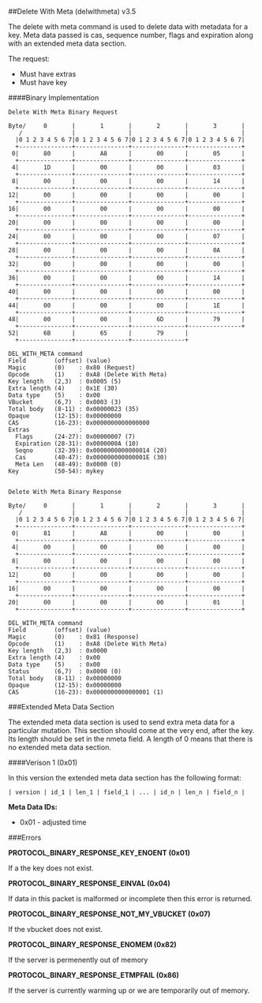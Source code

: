 
##Delete With Meta (delwithmeta) v3.5

The delete with meta command is used to delete data with metadata for a key. Meta data passed is cas, sequence number, flags and expiration along with an extended meta data section.

The request:

* Must have extras
* Must have key

####Binary Implementation

    Delete With Meta Binary Request

    Byte/     0       |       1       |       2       |       3       |
       /              |               |               |               |
      |0 1 2 3 4 5 6 7|0 1 2 3 4 5 6 7|0 1 2 3 4 5 6 7|0 1 2 3 4 5 6 7|
      +---------------+---------------+---------------+---------------+
     0|       80      |       A8      |       00      |       05      |
      +---------------+---------------+---------------+---------------+
     4|       1D      |       00      |       00      |       03      |
      +---------------+---------------+---------------+---------------+
     8|       00      |       00      |       00      |       14      |
      +---------------+---------------+---------------+---------------+
    12|       00      |       00      |       00      |       00      |
      +---------------+---------------+---------------+---------------+
    16|       00      |       00      |       00      |       00      |
      +---------------+---------------+---------------+---------------+
    20|       00      |       00      |       00      |       00      |
      +---------------+---------------+---------------+---------------+
    24|       00      |       00      |       00      |       07      |
      +---------------+---------------+---------------+---------------+
    28|       00      |       00      |       00      |       0A      |
      +---------------+---------------+---------------+---------------+
    32|       00      |       00      |       00      |       00      |
      +---------------+---------------+---------------+---------------+
    36|       00      |       00      |       00      |       14      |
      +---------------+---------------+---------------+---------------+
    40|       00      |       00      |       00      |       00      |
      +---------------+---------------+---------------+---------------+
    44|       00      |       00      |       00      |       1E      |
      +---------------+---------------+---------------+---------------+
    48|       00      |       00      |       6D      |       79      |
      +---------------+---------------+---------------+---------------+
    52|       6B      |       65      |       79      |
      +---------------+---------------+---------------+

    DEL_WITH_META command
    Field        (offset) (value)
    Magic        (0)    : 0x80 (Request)
    Opcode       (1)    : 0xA8 (Delete With Meta)
    Key length   (2,3)  : 0x0005 (5)
    Extra length (4)    : 0x1E (30)
    Data type    (5)    : 0x00
    VBucket      (6,7)  : 0x0003 (3)
    Total body   (8-11) : 0x00000023 (35)
    Opaque       (12-15): 0x00000000
    CAS          (16-23): 0x0000000000000000
    Extras              :
      Flags      (24-27): 0x00000007 (7)
      Expiration (28-31): 0x0000000A (10)
      Seqno      (32-39): 0x0000000000000014 (20)
      Cas        (40-47): 0x000000000000001E (30)
      Meta Len   (48-49): 0x0000 (0)
    Key          (50-54): mykey


    Delete With Meta Binary Response

    Byte/     0       |       1       |       2       |       3       |
       /              |               |               |               |
      |0 1 2 3 4 5 6 7|0 1 2 3 4 5 6 7|0 1 2 3 4 5 6 7|0 1 2 3 4 5 6 7|
      +---------------+---------------+---------------+---------------+
     0|       81      |       A8      |       00      |       00      |
      +---------------+---------------+---------------+---------------+
     4|       00      |       00      |       00      |       00      |
      +---------------+---------------+---------------+---------------+
     8|       00      |       00      |       00      |       00      |
      +---------------+---------------+---------------+---------------+
    12|       00      |       00      |       00      |       00      |
      +---------------+---------------+---------------+---------------+
    16|       00      |       00      |       00      |       00      |
      +---------------+---------------+---------------+---------------+
    20|       00      |       00      |       00      |       01      |
      +---------------+---------------+---------------+---------------+

    DEL_WITH_META command
    Field        (offset) (value)
    Magic        (0)    : 0x81 (Response)
    Opcode       (1)    : 0xA8 (Delete With Meta)
    Key length   (2,3)  : 0x0000
    Extra length (4)    : 0x00
    Data type    (5)    : 0x00
    Status       (6,7)  : 0x0000 (0)
    Total body   (8-11) : 0x00000000
    Opaque       (12-15): 0x00000000
    CAS          (16-23): 0x0000000000000001 (1)


###Extended Meta Data Section

The extended meta data section is used to send extra meta data for a particular mutation. This section should come at the very end, after the key. Its length should be set in the nmeta field. A length of 0 means that there is no extended meta data section.

####Verison 1 (0x01)

In this version the extended meta data section has the following format:

    | version | id_1 | len_1 | field_1 | ... | id_n | len_n | field_n |

**Meta Data IDs:**

* 0x01 - adjusted time


###Errors

**PROTOCOL_BINARY_RESPONSE_KEY_ENOENT (0x01)**

If a the key does not exist.

**PROTOCOL_BINARY_RESPONSE_EINVAL (0x04)**

If data in this packet is malformed or incomplete then this error is returned.

**PROTOCOL_BINARY_RESPONSE_NOT_MY_VBUCKET (0x07)**

If the vbucket does not exist.

**PROTOCOL_BINARY_RESPONSE_ENOMEM (0x82)**

If the server is permenently out of memory

**PROTOCOL_BINARY_RESPONSE_ETMPFAIL (0x86)**

If the server is currently warming up or we are temporarily out of memory.
